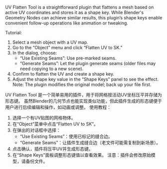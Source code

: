 UV Flatten Tool is a straightforward plugin that flattens a mesh based on active UV coordinates and stores it as a shape key.
While Blender's Geometry Nodes can achieve similar results, this plugin’s shape keys enable convenient follow-up operations like animation or tweaking.

Tutorial:
1. Select a mesh object with a UV map.
2. Go to the “Object” menu and click “Flatten UV to SK.”
3. In the dialog, choose:
   - “Use Existing Seams”: Use pre-marked seams.
   - “Generate Seams”: Let the plugin generate seams (older files may need copying to a new scene).
4. Confirm to flatten the UV and create a shape key.
5. Adjust the shape key value in the “Shape Keys” panel to see the effect.
Note: The plugin modifies the original model; back up your file first.

UV Flatten Tool 是一个简单易用的插件，用于将网格按活动UV坐标压平并存储为形态键。
虽然Blender的几何节点也能实现类似功能，但此插件生成的形态键便于用户进行后续编辑和操作，如动画或调整。
使用教程：
1. 选择一个有UV贴图的网格物体。
2. 在“Object”菜单中点击“Flatten UV to SK”。
3. 在弹出的对话框中选择：
   - “Use Existing Seams”：使用已标记的缝合边。
   - “Generate Seams”：让插件生成缝合边（老文件可能需复制到新场景）。
4. 点击确认，插件将压平UV并生成形态键。
5. 在“Shape Keys”面板调整形态键值以查看效果。
注意：插件会修改原始模型，请备份文件。
